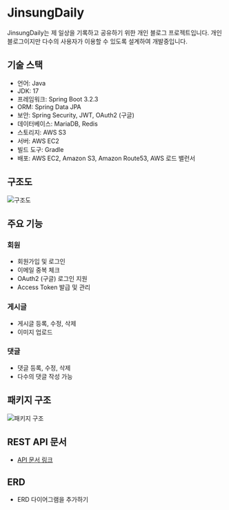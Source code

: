 # JinsungDaily

JinsungDaily는 제 일상을 기록하고 공유하기 위한 개인 블로그 프로젝트입니다.
개인블로그이지만 다수의 사용자가 이용할 수 있도록 설계하여 개발중입니다. 

## 기술 스택

- 언어: Java
- JDK: 17
- 프레임워크: Spring Boot 3.2.3
- ORM: Spring Data JPA
- 보안: Spring Security, JWT, OAuth2 (구글)
- 데이터베이스: MariaDB, Redis
- 스토리지: AWS S3
- 서버: AWS EC2
- 빌드 도구: Gradle
- 배포: AWS EC2, Amazon S3, Amazon Route53, AWS 로드 밸런서

## 구조도

![구조도](structure.png)

## 주요 기능

### 회원

- 회원가입 및 로그인
- 이메일 중복 체크
- OAuth2 (구글) 로그인 지원
- Access Token 발급 및 관리

### 게시글

- 게시글 등록, 수정, 삭제
- 이미지 업로드

### 댓글

- 댓글 등록, 수정, 삭제
- 다수의 댓글 작성 가능


## 패키지 구조

![패키지 구조](package_structure.png)

## REST API 문서

- [API 문서 링크](link_to_api_documentation)

## ERD

- ERD 다이어그램을 추가하기

